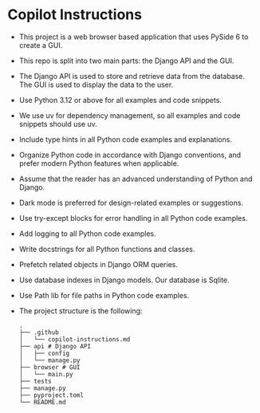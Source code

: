 # Copilot Instructions

- This project is a web browser based application that uses PySide 6 to create a GUI.
- This repo is split into two main parts: the Django API and the GUI.
- The Django API is used to store and retrieve data from the database. The GUI is used to display the data to the user.
- Use Python 3.12 or above for all examples and code snippets.
- We use uv for dependency management, so all examples and code snippets should use uv.
- Include type hints in all Python code examples and explanations.
- Organize Python code in accordance with Django conventions, and prefer modern Python features when applicable.
- Assume that the reader has an advanced understanding of Python and Django.
- Dark mode is preferred for design-related examples or suggestions.
- Use try-except blocks for error handling in all Python code examples.
- Add logging to all Python code examples.
- Write docstrings for all Python functions and classes.
- Prefetch related objects in Django ORM queries.
- Use database indexes in Django models. Our database is Sqlite.
- Use Path lib for file paths in Python code examples.
- The project structure is the following:

    ```text
    .
    ├── .github
    │   └── copilot-instructions.md
    ├── api # Django API
    │   ├── config
    │   └── manage.py
    ├── browser # GUI
    │   └── main.py
    ├── tests
    ├── manage.py
    ├── pyproject.toml
    └── README.md
    ```
